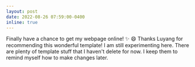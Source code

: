 ```yaml
---
layout: post
date: 2022-08-26 07:59:00-0400
inline: true
---
```


Finally have a chance to get my webpage online! :sparkles: :smile: Thanks Luyang for recommending this wonderful template! I am still experimenting here. There are plenty of template stuff that I haven't delete for now. I keep them to remind myself how to make changes later. 